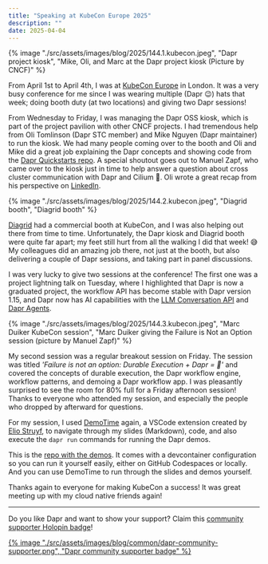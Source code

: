 ```yaml
---
title: "Speaking at KubeCon Europe 2025"
description: ""
date: 2025-04-04
---
```


{% image "./src/assets/images/blog/2025/144.1.kubecon.jpeg", "Dapr project kiosk", "Mike, Oli, and Marc at the Dapr project kiosk (Picture by CNCF)" %}

From April 1st to April 4th, I was at [KubeCon Europe](https://events.linuxfoundation.org/kubecon-cloudnativecon-europe/) in London. It was a very busy conference for me since I was wearing multiple (Dapr 😉) hats that week; doing booth duty (at two locations) and giving two Dapr sessions!

From Wednesday to Friday, I was managing the Dapr OSS kiosk, which is part of the project pavilion with other CNCF projects. I had tremendous help from Oli Tomlinson (Dapr STC member) and Mike Nguyen (Dapr maintainer) to run the kiosk. We had many people coming over to the booth and Oli and Mike did a great job explaining the Dapr concepts and showing code from the [Dapr Quickstarts repo](https://github.com/dapr/quickstarts/). A special shoutout goes out to Manuel Zapf, who came over to the kiosk just in time to help answer a question about cross cluster communication with Dapr and Cilium 💪. Oli wrote a great recap from his perspective on [LinkedIn](https://www.linkedin.com/posts/oliver-tomlinson-59ba1365_huge-shout-out-to-marc-duiker-and-mike-activity-7315347041050656768-N_ls).

{% image "./src/assets/images/blog/2025/144.2.kubecon.jpeg", "Diagrid booth", "Diagrid booth" %}

[Diagrid](https://diagrid.io) had a commercial booth at KubeCon, and I was also helping out there from time to time. Unfortunately, the Dapr kiosk and Diagrid booth were quite far apart; my feet still hurt from all the walking I did that week! 😅 My colleagues did an amazing job there, not just at the booth, but also delivering a couple of Dapr sessions, and taking part in panel discussions.

I was very lucky to give two sessions at the conference! The first one was a project lightning talk on Tuesday, where I highlighted that Dapr is now a graduated project, the workflow API has become stable with Dapr version 1.15, and Dapr now has AI capabilities with the [LLM Conversation API](https://docs.dapr.io/developing-applications/building-blocks/conversation/conversation-overview/) and [Dapr Agents](https://github.com/dapr/dapr-agents). 

{% image "./src/assets/images/blog/2025/144.3.kubecon.jpeg", "Marc Duiker KubeCon session", "Marc Duiker giving the Failure is Not an Option session (picture by Manuel Zapf)" %}

My second session was a regular breakout session on Friday. The session was titled *'Failure is not an option: Durable Execution + Dapr = 🚀'* and covered the concepts of durable execution, the Dapr workflow engine, workflow patterns, and demoing a Dapr workflow app. I was pleasantly surprised to see the room for 80% full for a Friday afternoon session! Thanks to everyone who attended my session, and especially the people who dropped by afterward for questions.

For my session, I used [DemoTime](https://marketplace.visualstudio.com/items?itemName=eliostruyf.vscode-demo-time) again, a VSCode extension created by [Elio Struyf](https://bsky.app/profile/eliostruyf.com), to navigate through my slides (Markdown), code, and also execute the `dapr run` commands for running the Dapr demos. 

This is the [repo with the demos](https://github.com/diagrid-labs/dapr-resiliency-and-durable-execution). It comes with a devcontainer configuration so you can run it yourself easily, either on GitHub Codespaces or locally. And you can use DemoTime to run through the slides and demos yourself.

Thanks again to everyone for making KubeCon a success! It was great meeting up with my cloud native friends again!

---
Do you like Dapr and want to show your support? Claim this [community supporter Holopin badge](https://bit.ly/dapr-supporter)!

<a href="https://bit.ly/dapr-supporter">{% image "./src/assets/images/blog/common/dapr-community-supporter.png", "Dapr community supporter badge" %}</a>
